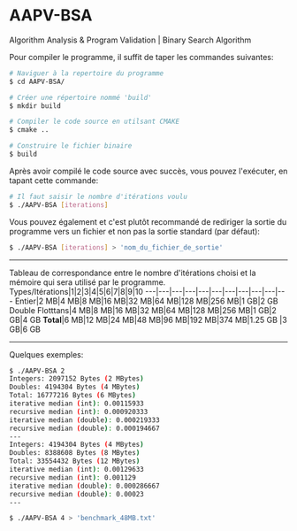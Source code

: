 # AAPV-BSA
Algorithm Analysis &amp; Program Validation | Binary Search Algorithm

Pour compiler le programme, il suffit de taper les commandes suivantes:
```bash
# Naviguer à la repertoire du programme
$ cd AAPV-BSA/

# Créer une répertoire nommé 'build'
$ mkdir build

# Compiler le code source en utilsant CMAKE
$ cmake ..

# Construire le fichier binaire
$ build
```

Après avoir compilé le code source avec succès, vous pouvez l'exécuter, en tapant cette commande:
```bash
# Il faut saisir le nombre d'itérations voulu
$ ./AAPV-BSA [iterations]
```

Vous pouvez également et c'est plutôt recommandé de rediriger la sortie du programme vers un fichier et non pas la sortie standard (par défaut):
```bash
$ ./AAPV-BSA [iterations] > 'nom_du_fichier_de_sortie'
```

---

Tableau de correspondance entre le nombre d'itérations choisi et la mémoire qui sera utilisé par le programme.   
Types/Itérations|1|2|3|4|5|6|7|8|9|10
---|---|---|---|---|---|---|---|---|---|---
Entier|2 MB|4 MB|8 MB|16 MB|32 MB|64 MB|128 MB|256 MB|1 GB|2 GB
Double Flotttans|4 MB|8 MB|16 MB|32 MB|64 MB|128 MB|256 MB|1 GB|2 GB|4 GB
**Total**|6 MB|12 MB|24 MB|48 MB|96 MB|192 MB|374 MB|1.25 GB |3 GB|6 GB

---

Quelques exemples:
```bash
$ ./AAPV-BSA 2
Integers: 2097152 Bytes (2 MBytes)
Doubles: 4194304 Bytes (4 MBytes)
Total: 16777216 Bytes (6 MBytes)
iterative median (int): 0.00115933
recursive median (int): 0.000920333
iterative median (double): 0.000219333
recursive median (double): 0.000194667
---
Integers: 4194304 Bytes (4 MBytes)
Doubles: 8388608 Bytes (8 MBytes)
Total: 33554432 Bytes (12 MBytes)
iterative median (int): 0.00129633
recursive median (int): 0.001129
iterative median (double): 0.000286667
recursive median (double): 0.00023
---
```
```bash
$ ./AAPV-BSA 4 > 'benchmark_48MB.txt'
```